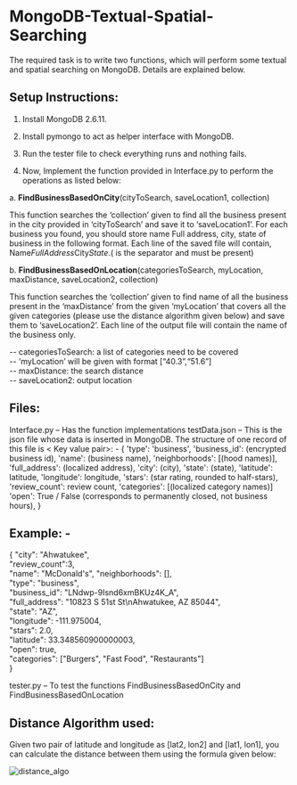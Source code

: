 # MongoDB-Textual-Spatial-Searching
The required task is to write two functions, which will perform some textual and spatial searching on MongoDB. Details are explained below.

## Setup Instructions:
 
1. Install MongoDB 2.6.11.   

2. Install pymongo to act as helper interface with MongoDB.   

3. Run the tester file to check everything runs and nothing fails. 

4. Now, Implement the function provided in Interface.py to perform the operations as listed below: 

a. **FindBusinessBasedOnCity**(cityToSearch, saveLocation1, collection) 

This function searches the ‘collection’ given to find all the business present in the city provided in ‘cityToSearch’ and save it to ‘saveLocation1’. For each business you found, you should store name Full address, city, state of business in the following format. 
Each line of the saved file will contain, Name$FullAddress$City$State. ($ is the separator and must be present) 

b. **FindBusinessBasedOnLocation**(categoriesToSearch, myLocation, maxDistance, saveLocation2, collection) 

This function searches the ‘collection’ given to find name of all the business present in the ‘maxDistance’ from the given ‘myLocation’ that covers all the given categories (please use the distance algorithm given below) and save them to ‘saveLocation2’. Each line of the output file will contain the name of the business only. 

-- categoriesToSearch: a list of categories need to be covered   
-- ‘myLocation’ will be given with format [“40.3”,“51.6”]           
-- maxDistance: the search distance   
-- saveLocation2: output location   

## Files:

Interface.py – Has the function implementations
testData.json – This is the json file whose data is inserted in MongoDB. The structure of one record of this file is
 < Key value pair>: - 
{ 
'type': 'business', 
'business_id': (encrypted business id), 
'name': (business name), 
'neighborhoods': [(hood names)], 
'full_address': (localized address), 
'city': (city), 
'state': (state), 
'latitude': latitude, 
'longitude': longitude, 
'stars': (star rating, rounded to half-stars), 
'review_count': review count, 
'categories': [(localized category names)] 
'open': True / False (corresponds to permanently closed, not business hours), 
}

 
## Example: - 
{
"city": "Ahwatukee",  
"review_count":3,  
"name": "McDonald's",
"neighborhoods": [],  
"type": "business",  
"business_id": "LNdwp-9Isnd6xmBKUz4K_A",  
"full_address": "10823 S 51st St\nAhwatukee, AZ 85044",  
"state": "AZ",  
"longitude": -111.975004,  
"stars": 2.0,  
"latitude": 33.348560900000003,  
"open": true,  
"categories": ["Burgers", "Fast Food", "Restaurants"]  
}   

tester.py – To test the functions FindBusinessBasedOnCity and FindBusinessBasedOnLocation

## Distance Algorithm used:
Given two pair of latitude and longitude as [lat2, lon2] and [lat1, lon1], you can calculate the distance between them using the formula given below: 

![distance_algo](https://user-images.githubusercontent.com/44238315/51229005-f9f47300-1917-11e9-9f2f-a85f33352472.PNG)
